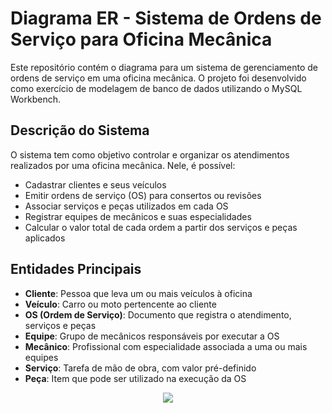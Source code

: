 # Diagrama ER - Sistema de Ordens de Serviço para Oficina Mecânica

Este repositório contém o diagrama para um sistema de gerenciamento de ordens de serviço em uma oficina mecânica. O projeto foi desenvolvido como exercício de modelagem de banco de dados utilizando o MySQL Workbench.

## Descrição do Sistema

O sistema tem como objetivo controlar e organizar os atendimentos realizados por uma oficina mecânica. Nele, é possível:

- Cadastrar clientes e seus veículos
- Emitir ordens de serviço (OS) para consertos ou revisões
- Associar serviços e peças utilizados em cada OS
- Registrar equipes de mecânicos e suas especialidades
- Calcular o valor total de cada ordem a partir dos serviços e peças aplicados

## Entidades Principais

- **Cliente**: Pessoa que leva um ou mais veículos à oficina
- **Veículo**: Carro ou moto pertencente ao cliente
- **OS (Ordem de Serviço)**: Documento que registra o atendimento, serviços e peças
- **Equipe**: Grupo de mecânicos responsáveis por executar a OS
- **Mecânico**: Profissional com especialidade associada a uma ou mais equipes
- **Serviço**: Tarefa de mão de obra, com valor pré-definido
- **Peça**: Item que pode ser utilizado na execução da OS

<p align="center">
  <img src="https://github.com/user-attachments/assets/a731f738-ab6a-4d2f-8f96-bdaa70b700bd">
</p>
